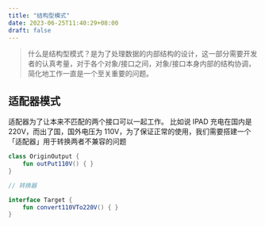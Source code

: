 ```yaml
---
title: "结构型模式"
date: 2023-06-25T11:40:29+08:00
draft: false
---
```


> 什么是结构型模式？是为了处理数据的内部结构的设计，这一部分需要开发者的认真考量，对于各个对象/接口之间，对象/接口本身内部的结构协调，简化地工作一直是一个至关重要的问题。

## 适配器模式

适配器为了让本来不匹配的两个接口可以一起工作。
比如说 IPAD 充电在国内是 220V，而出了国，国外电压为 110V，为了保证正常的使用，我们需要搭建一个「适配器」用于转换两者不兼容的问题

```kotlin
class OriginOutput {
    fun outPut110V() { }
}

// 转换器

interface Target {
    fun convert110VTo220V() { }
}
```
